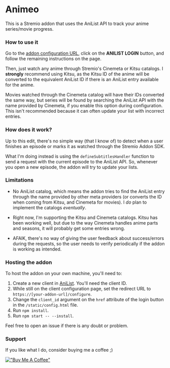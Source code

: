 # Animeo
This is a Stremio addon that uses the AniList API to track your anime series/movie progress.

### How to use it
Go to the [addon configuration URL](https://synkuru.onrender.com/configure), click on the **ANILIST LOGIN** button, and follow the remaining instructions on the page.

Then, just watch any anime through Stremio's Cinemeta or Kitsu catalogs. I **strongly** recommend using Kitsu, as the Kitsu ID of the anime will be converted to the equivalent AniList ID if there is an AniList entry available for the anime.

Movies watched through the Cinemeta catalog will have their IDs converted the same way, but series will be found by searching the AniList API with the name provided by Cinemeta, if you enable this option during configuration. This isn't recommended because it can often update your list with incorrect entries.

### How does it work?
Up to this edit, there's no simple way (that I know of) to detect when a user finishes an episode or marks it as watched through the Stremio Addon SDK.

What I'm doing instead is using the `defineSubtitlesHandler` function to send a request with the current episode to the AniList API. So, whenever you open a new episode, the addon will try to update your lists.

### Limitations
* No AniList catalog, which means the addon tries to find the AniList entry through the name provided by other meta providers (or converts the ID when coming from Kitsu, and Cinemeta for movies). I *do* plan to implement the catalogs *eventually*.

* Right now, I'm supporting the Kitsu and Cinemeta catalogs. Kitsu has been working well, but due to the way Cinemeta handles anime parts and seasons, it will probably get some entries wrong.

* AFAIK, there's no way of giving the user feedback about success/errors during the requests, so the user needs to verify periodically if the addon is working as intended.

### Hosting the addon
To host the addon on your own machine, you'll need to:
1. Create a new client in [AniList](https://anilist.co/settings/developer). You'll need the client ID.
2. While still on the client configuration page, set the redirect URL to `https://[your-addon-url]/configure`.
3. Change the `client_id` argument on the `href` attribute of the login button in the `/static/config.html` file.
4. Run `npm install`.
5. Run `npm start -- --install`.

Feel free to open an issue if there is any doubt or problem.

### Support
If you like what I do, consider buying me a coffee ;)

[!["Buy Me A Coffee"](https://www.buymeacoffee.com/assets/img/custom_images/orange_img.png)](https://www.buymeacoffee.com/jenryk)
